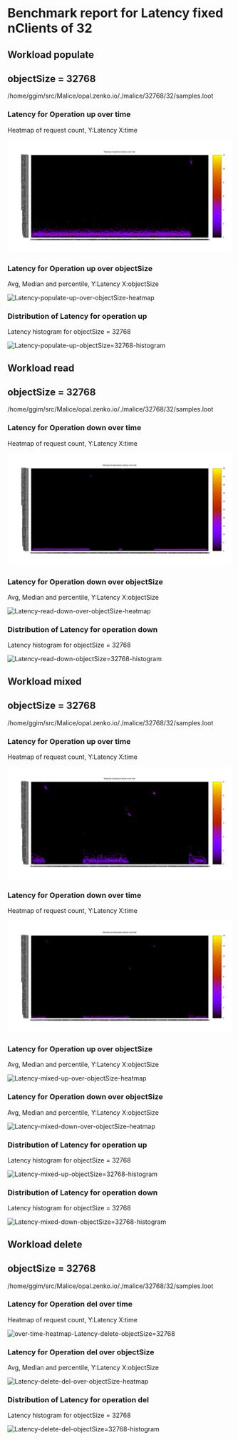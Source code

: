 
# Benchmark report for Latency fixed nClients of 32



## Workload populate




## objectSize = 32768


/home/ggim/src/Malice/opal.zenko.io/./malice/32768/32/samples.loot

### Latency for Operation up over time



Heatmap of request count, Y:Latency X:time


![over-time-heatmap-Latency-populate-objectSize=32768](evileye/over-time-heatmap-Latency-populate-objectSize=32768-up.png)


### Latency for Operation up over objectSize



Avg, Median and percentile, Y:Latency X:objectSize


![Latency-populate-up-over-objectSize-heatmap](evileye/Latency-populate-up-over-objectSize-heatmap.png)


### Distribution of Latency for operation up



Latency histogram for objectSize = 32768


![Latency-populate-up-objectSize=32768-histogram](evileye/Latency-populate-up-objectSize=32768-histogram.png)


## Workload read




## objectSize = 32768


/home/ggim/src/Malice/opal.zenko.io/./malice/32768/32/samples.loot

### Latency for Operation down over time



Heatmap of request count, Y:Latency X:time


![over-time-heatmap-Latency-read-objectSize=32768](evileye/over-time-heatmap-Latency-read-objectSize=32768-down.png)


### Latency for Operation down over objectSize



Avg, Median and percentile, Y:Latency X:objectSize


![Latency-read-down-over-objectSize-heatmap](evileye/Latency-read-down-over-objectSize-heatmap.png)


### Distribution of Latency for operation down



Latency histogram for objectSize = 32768


![Latency-read-down-objectSize=32768-histogram](evileye/Latency-read-down-objectSize=32768-histogram.png)


## Workload mixed




## objectSize = 32768


/home/ggim/src/Malice/opal.zenko.io/./malice/32768/32/samples.loot

### Latency for Operation up over time



Heatmap of request count, Y:Latency X:time


![over-time-heatmap-Latency-mixed-objectSize=32768](evileye/over-time-heatmap-Latency-mixed-objectSize=32768-up.png)


### Latency for Operation down over time



Heatmap of request count, Y:Latency X:time


![over-time-heatmap-Latency-mixed-objectSize=32768](evileye/over-time-heatmap-Latency-mixed-objectSize=32768-down.png)


### Latency for Operation up over objectSize



Avg, Median and percentile, Y:Latency X:objectSize


![Latency-mixed-up-over-objectSize-heatmap](evileye/Latency-mixed-up-over-objectSize-heatmap.png)


### Latency for Operation down over objectSize



Avg, Median and percentile, Y:Latency X:objectSize


![Latency-mixed-down-over-objectSize-heatmap](evileye/Latency-mixed-down-over-objectSize-heatmap.png)


### Distribution of Latency for operation up



Latency histogram for objectSize = 32768


![Latency-mixed-up-objectSize=32768-histogram](evileye/Latency-mixed-up-objectSize=32768-histogram.png)


### Distribution of Latency for operation down



Latency histogram for objectSize = 32768


![Latency-mixed-down-objectSize=32768-histogram](evileye/Latency-mixed-down-objectSize=32768-histogram.png)


## Workload delete




## objectSize = 32768


/home/ggim/src/Malice/opal.zenko.io/./malice/32768/32/samples.loot

### Latency for Operation del over time



Heatmap of request count, Y:Latency X:time


![over-time-heatmap-Latency-delete-objectSize=32768](evileye/over-time-heatmap-Latency-delete-objectSize=32768-del.png)


### Latency for Operation del over objectSize



Avg, Median and percentile, Y:Latency X:objectSize


![Latency-delete-del-over-objectSize-heatmap](evileye/Latency-delete-del-over-objectSize-heatmap.png)


### Distribution of Latency for operation del



Latency histogram for objectSize = 32768


![Latency-delete-del-objectSize=32768-histogram](evileye/Latency-delete-del-objectSize=32768-histogram.png)

